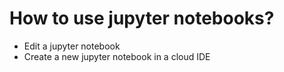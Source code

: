 # How to use jupyter notebooks?

* Edit a jupyter notebook
* Create a new jupyter notebook in a cloud IDE